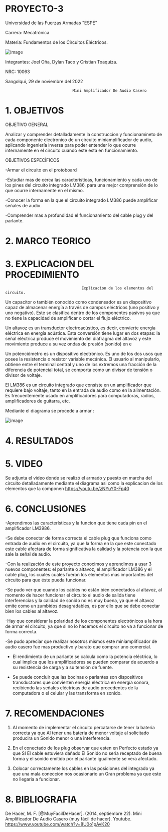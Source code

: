 # PROYECTO-3

Universidad de las Fuerzas Armadas "ESPE"

Carrera: Mecatrónica

Materia: Fundamentos de los Circuitos Eléctricos.

![image](https://user-images.githubusercontent.com/116817673/221704082-86afb8c2-5ed9-4b9f-8746-660d9b8163cb.png)

Integrantes: Joel Oña, Dylan Taco y Cristian Toaquiza.

NRC: 10063

Sangolquí, 29 de noviembre del 2022

                                  Mini Amplificador De Audio Casero
                                  
# 1. OBJETIVOS

OBJETIVO GENERAL

Analizar y comprender detalladamente la construccion y funcionamineto de cada componente electronico de un circuito miniamplificador de audio, aplicando ingeniería inversa para poder entender lo que ocurre internamente en el circuito cuando este esta en funcionamiento.

OBJETIVOS ESPECÍFICOS

-Armar el circuito en el protoboard

-Estudiar mas de cerca las caracteristicas, funcionamiento y cada uno de los pines del circuito integrado LM386, para una mejor comprensión de lo que ocurre internamente en el mismo.

-Conocer la forma en la que el circuito integrado LM386 puede amplificar señales de audio.

-Comprender mas a profundidad el funcionamiento del cable plug y del parlante.

# 2. MARCO TEORICO


# 3. EXPLICACION DEL PROCEDIMIENTO

                                      Explicacion de los elementos del circuito.      
                                      
Un capacitor o también conocido como condensador es un dispositivo capaz de almacenar  energía a través de campos eléctricos (uno positivo y uno negativo). Este se clasifica dentro de los componentes pasivos ya que no tiene la capacidad de amplificar o cortar el flujo eléctrico.        

Un altavoz es un transductor electroacústico, es decir, convierte energía eléctrica en energía acústica. Esta conversión tiene lugar en dos etapas: la señal eléctrica produce el movimiento del diafragma del altavoz y este movimiento produce a su vez ondas de presión (sonido) en e
                 
Un potenciómetro es un dispositivo electrónico. Es uno de los dos usos que posee la resistencia o resistor variable mecánica. El usuario al manipularlo, obtiene entre el terminal central y uno de los extremos una fracción de la diferencia de potencial total, se comporta como un divisor de tensión o divisor de voltaje.               

El LM386 es un circuito integrado que consiste en un amplificador que requiere bajo voltaje, tanto en la entrada de audio como en la alimentación. Es frecuentemente usado en amplificadores para computadoras, radios, amplificadores de guitarra, etc.
                                      
Mediante el diagrama se procede a armar                                      :

![image](https://user-images.githubusercontent.com/116817673/221852168-219e7838-ee49-4b12-92cc-db34a1f56561.png)

# 4. RESULTADOS

# 5. VIDEO

Se adjunta el video donde se realizó el armado y puesto en marcha del circuito detalladamente mediante el diagrama asi como la explicacion de los elementos que la componen
https://youtu.be/zNYuY0-Fp40

# 6. CONCLUSIONES

-Aprendimos las características y la funcion que tiene cada pin en el amplificador LM3986.

-Se debe conectar de forma correcta el cable plug que funciona como entrada de audio en el circuito, ya que la forma en la que este conectado este cable afectara de forma significativa la calidad y la potencia con la que sale la señal de audio.

-Con la realización de este proyecto conocimos y aprendimos a usar 3 nuevos componentes: el parlante o altavoz, el amplificador LM386 y el cable plug, los cuales cuales fueron los elementos mas importantes del circuito para que éste pueda funcionar.

-Se pudo ver que cuando los cables no están bien conectados al altavoz, al momento de hacer funcionar el circuito el audio de salida tiene interferencias y la calidad de sonido no es muy buena, ya que el altavoz emite como un zumbidos desagradables, es por ello que se debe conectar bien los cables al altavoz.

-Hay que considerar la polaridad de los componentes electrónicos a la hora de armar el circuito, ya que si no lo hacemos el circuito no va a funcionar de forma correcta.

-Se pudo apreciar que realizar nosotros mismos este miniamplificador de audio casero fue mas productivo y barato que comprar uno comercial.

- El rendimiento de un parlante se calcula como la potencia eléctrica, lo cual implica que los amplificadores se pueden comparar de acuerdo a su resistencia de carga y a su tensión de fuente.

- Se puede concluir que las bocinas o parlantes son dispositivos transductores que convierten energía eléctrica en energía sonora, recibiendo las señales eléctricas de audio procedentes de la computadora o el celular y las transforma en sonido.

# 7. RECOMENDACIONES

1) Al momento de implementar el circuito percatarse de tener la bateria correcta ya que Al tener una bateria de menor voltaje al solicitado producira un Sonido menor o una interferencia.

2) En el conectado de los plug observar que esten en Perfecto estado ya que SI El cable estuviera dañado El Sonido no seria receptado de buena forma y el sonido emitido por el parlante igualmente se vera afectado.

3) Colocar correctamente los cables en las posiciones del integrado ya que una mala coneccion nos ocasionario un Gran problema ya que este no llegaria a funcionar.

# 8. BIBLIOGRAFIA

De Hacer, M. F. [@MuyFacilDeHacer]. (2014, septiembre 22). Mini Amplificador De Audio Casero (muy fácil de hacer). Youtube. https://www.youtube.com/watch?v=8U0o1pAvK20


